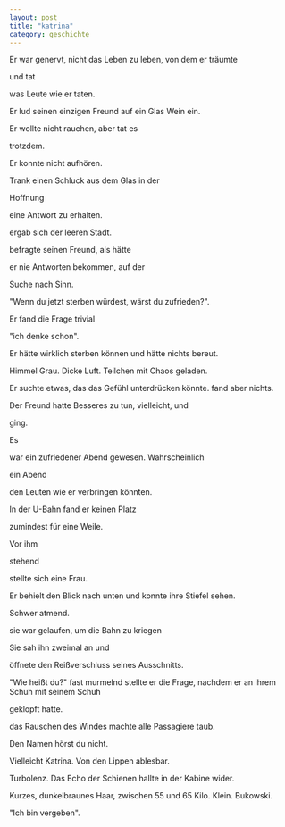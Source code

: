 ```yaml
---
layout: post
title: "katrina"
category: geschichte
---
```


Er war genervt, nicht das Leben zu leben, von dem er träumte 

und tat

was Leute wie er taten.

Er lud seinen einzigen Freund auf ein Glas Wein ein.

Er wollte nicht rauchen, aber tat es 

trotzdem.

Er konnte nicht aufhören.

Trank einen Schluck aus dem Glas in der 

Hoffnung

eine Antwort zu erhalten.

ergab sich der leeren Stadt.

befragte seinen Freund, als hätte 

er nie Antworten bekommen, auf der 

Suche nach Sinn.

"Wenn du jetzt sterben würdest, wärst du zufrieden?".

Er fand die Frage trivial

"ich denke schon".

Er hätte wirklich sterben können und hätte nichts bereut.

Himmel Grau. Dicke Luft. Teilchen mit Chaos geladen.

Er suchte etwas, das das Gefühl unterdrücken könnte. fand aber nichts.

Der Freund hatte Besseres zu tun, vielleicht, und 

ging.

Es

war ein zufriedener Abend gewesen. Wahrscheinlich 

ein Abend 

den Leuten wie er verbringen könnten.

In der U-Bahn fand er keinen Platz

zumindest für eine Weile.

Vor ihm 

stehend 

stellte sich eine Frau. 

Er behielt den Blick nach unten und konnte ihre Stiefel sehen.

Schwer atmend.

sie war gelaufen, um die Bahn zu kriegen

Sie sah ihn zweimal an und

 öffnete den Reißverschluss seines Ausschnitts.

"Wie heißt du?" fast murmelnd stellte er die Frage, nachdem er an ihrem Schuh mit seinem Schuh 

geklopft hatte.

das Rauschen des Windes machte alle Passagiere taub.

Den Namen hörst du nicht.

Vielleicht Katrina. Von den Lippen ablesbar.

Turbolenz. Das Echo der Schienen hallte in der Kabine wider.

Kurzes, dunkelbraunes Haar, zwischen 55 und 65 Kilo. Klein. Bukowski.

"Ich bin vergeben".
